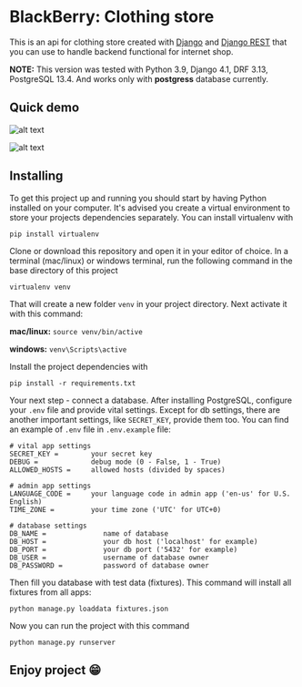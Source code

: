 # BlackBerry: Clothing store

This is an api for clothing store created with [Django](http://www.djangoproject.com) and [Django REST](https://www.django-rest-framework.org/) that you can use to handle backend functional for internet shop.

**NOTE:** This version was tested with Python 3.9, Django 4.1, DRF 3.13, PostgreSQL 13.4. And works only with **postgress** database currently.

## Quick demo

![alt text](https://drive.google.com/uc?export=view&id=1uRjtzZDl64S5uqzLtShyt1hDmKIX99AI "main")

![alt text](https://drive.google.com/uc?export=view&id=138jk7M8LszvfuTUdLjVhAhZDFJT4tkeK "products")

## Installing

To get this project up and running you should start by having Python installed on your computer. It's advised you create a virtual environment to store your projects dependencies separately. You can install virtualenv with

```
pip install virtualenv
```

Clone or download this repository and open it in your editor of choice. In a terminal (mac/linux) or windows terminal, run the following command in the base directory of this project

```
virtualenv venv
```

That will create a new folder `venv` in your project directory. Next activate it with this command:

**mac/linux:** `source venv/bin/active`

**windows:** `venv\Scripts\active`

Install the project dependencies with

```
pip install -r requirements.txt
```

Your next step - connect a database. After installing PostgreSQL, configure your `.env` file and provide vital settings. Except for db settings, there are another important settings, like `SECRET_KEY`, provide them too. You can find an example of `.env` file in `.env.example` file:

```
# vital app settings
SECRET_KEY =        your secret key
DEBUG =             debug mode (0 - False, 1 - True)
ALLOWED_HOSTS =     allowed hosts (divided by spaces)

# admin app settings
LANGUAGE_CODE =     your language code in admin app ('en-us' for U.S. English)
TIME_ZONE =         your time zone ('UTC' for UTC+0)

# database settings
DB_NAME =              name of database
DB_HOST =              your db host ('localhost' for example)
DB_PORT =              your db port ('5432' for example)
DB_USER =              username of database owner
DB_PASSWORD =          password of database owner
```

Then fill you database with test data (fixtures). This command will install all fixtures from all apps:

```
python manage.py loaddata fixtures.json
```

Now you can run the project with this command

```
python manage.py runserver
```

## Enjoy project 😁
